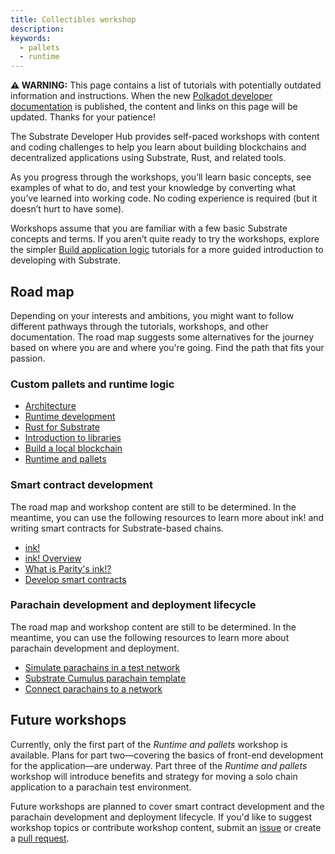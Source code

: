 ```yaml
---
title: Collectibles workshop
description:
keywords:
  - pallets
  - runtime
---
```


<div class="warning">
	<p>
	<strong>⚠️ WARNING:</strong> This page contains a list of tutorials with potentially outdated information 
  and instructions. When the new <a href="https://forum.polkadot.network/t/decentralized-futures-ecosystem-devrel-team-for-polkadot-by-papermoon/5811">Polkadot developer documentation</a> is published, the content and 
  links on this page will be updated. Thanks for your patience!
	</p>
</div>

The Substrate Developer Hub provides self-paced workshops with content and coding challenges to help you learn about building blockchains and decentralized applications using Substrate, Rust, and related tools.

As you progress through the workshops, you’ll learn basic concepts, see examples of what to do, and test your knowledge by converting what you’ve learned into working code.
No coding experience is required (but it doesn’t hurt to have some).

Workshops assume that you are familiar with a few basic Substrate concepts and terms.
If you aren’t quite ready to try the workshops, explore the simpler [Build application logic](/tutorials/build-a-blockchain/) tutorials for a more guided introduction to developing with Substrate.

## Road map

Depending on your interests and ambitions, you might want to follow different pathways through the tutorials, workshops, and other documentation.
The road map suggests some alternatives for the journey based on where you are and where you're going.
Find the path that fits your passion.

### Custom pallets and runtime logic

- [Architecture](/learn/architecture/)
- [Runtime development](/learn/runtime-development/)
- [Rust for Substrate](/learn/rust-basics/)
- [Introduction to libraries](/build/libraries/)
- [Build a local blockchain](/tutorials/build-a-blockchain/build-local-blockchain/)
- [Runtime and pallets](/tutorials/collectibles-workshop/runtime-and-pallets/)

### Smart contract development

The road map and workshop content are still to be determined.
In the meantime, you can use the following resources to learn more about ink! and writing smart contracts for Substrate-based chains.

- [ink!](https://paritytech.github.io/ink/)
- [ink! Overview](https://use.ink/)
- [What is Parity's ink!?](https://www.parity.io/blog/what-is-paritys-ink)
- [Develop smart contracts](/tutorials/smart-contracts/)

### Parachain development and deployment lifecycle

The road map and workshop content are still to be determined.
In the meantime, you can use the following resources to learn more about parachain development and deployment.

- [Simulate parachains in a test network](/test/simulate-parachains/)
- [Substrate Cumulus parachain template](https://github.com/substrate-developer-hub/substrate-parachain-template)
- [Connect parachains to a network](/tutorials/build-a-parachain/)

## Future workshops

Currently, only the first part of the _Runtime and pallets_ workshop is available.
Plans for part two—covering the basics of front-end development for the application—are underway.
Part three of the _Runtime and pallets_ workshop will introduce benefits and strategy for moving a solo chain application to a parachain test environment.

Future workshops are planned to cover smart contract development and the parachain development and deployment lifecycle.
If you'd like to suggest workshop topics or contribute workshop content, submit an [issue](https://github.com/substrate-developer-hub/substrate-docs/issues) or create a [pull request](https://github.com/substrate-developer-hub/substrate-docs/pulls).
